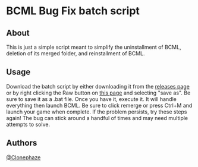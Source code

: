 # BCML Bug Fix batch script


## About <a name = "about"></a>
This is just a simple script meant to simplify the uninstallment of BCML, deletion of its merged folder, and reinstallment of BCML.

## Usage <a name = "usage"></a>

Download the batch script by either downloading it from the [releases page](https://github.com/Clonephaze/BCML-Bug-Fix/releases/latest) or by right clicking the Raw button on [this page](https://github.com/Clonephaze/BCML-Bug-Fix-Script/blob/main/BCML%20Bug%20Fix.bat) and selecting "save as". Be sure to save it as a .bat file. Once you have it, execute it. It will handle everything then launch BCML. Be sure to click remerge or press Ctrl+M and launch your game when complete.
If the problem persists, try these steps again! The bug can stick around a handful of times and may need multiple attempts to solve.

## Authors <a name = "Authors"></a>
[@Clonephaze](https://github.com/Clonephaze)

